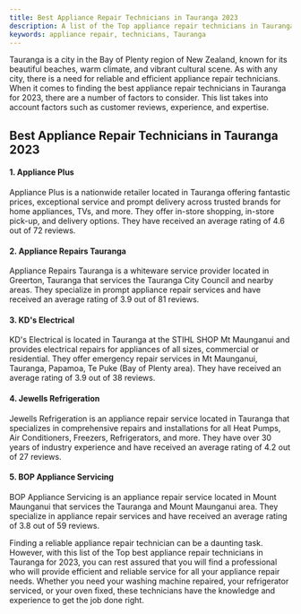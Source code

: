 ```yaml
---
title: Best Appliance Repair Technicians in Tauranga 2023
description: A list of the Top appliance repair technicians in Tauranga for 2023.
keywords: appliance repair, technicians, Tauranga
---
```


Tauranga is a city in the Bay of Plenty region of New Zealand, known for its beautiful beaches, warm climate, and vibrant cultural scene. As with any city, there is a need for reliable and efficient appliance repair technicians. When it comes to finding the best appliance repair technicians in Tauranga for 2023, there are a number of factors to consider. This list takes into account factors such as customer reviews, experience, and expertise.

## Best Appliance Repair Technicians in Tauranga 2023

#### 1. Appliance Plus

Appliance Plus is a nationwide retailer located in Tauranga offering fantastic prices, exceptional service and prompt delivery across trusted brands for home appliances, TVs, and more. They offer in-store shopping, in-store pick-up, and delivery options. They have received an average rating of 4.6 out of 72 reviews.

#### 2. Appliance Repairs Tauranga

Appliance Repairs Tauranga is a whiteware service provider located in Greerton, Tauranga that services the Tauranga City Council and nearby areas. They specialize in prompt appliance repair services and have received an average rating of 3.9 out of 81 reviews.

#### 3. KD's Electrical

KD's Electrical is located in Tauranga at the STIHL SHOP Mt Maunganui and provides electrical repairs for appliances of all sizes, commercial or residential. They offer emergency repair services in Mt Maunganui, Tauranga, Papamoa, Te Puke (Bay of Plenty area). They have received an average rating of 3.9 out of 38 reviews.

#### 4. Jewells Refrigeration

Jewells Refrigeration is an appliance repair service located in Tauranga that specializes in comprehensive repairs and installations for all Heat Pumps, Air Conditioners, Freezers, Refrigerators, and more. They have over 30 years of industry experience and have received an average rating of 4.2 out of 27 reviews.

#### 5. BOP Appliance Servicing

BOP Appliance Servicing is an appliance repair service located in Mount Maunganui that services the Tauranga and Mount Maunganui area. They specialize in appliance repair services and have received an average rating of 3.8 out of 59 reviews.

Finding a reliable appliance repair technician can be a daunting task. However, with this list of the Top best appliance repair technicians in Tauranga for 2023, you can rest assured that you will find a professional who will provide efficient and reliable service for all your appliance repair needs. Whether you need your washing machine repaired, your refrigerator serviced, or your oven fixed, these technicians have the knowledge and experience to get the job done right.
